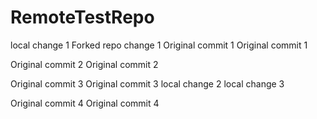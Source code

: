 # RemoteTestRepo

local change 1
Forked repo change 1
Original commit 1
Original commit 1

Original commit 2
Original commit 2

Original commit 3
Original commit 3
local change 2
local change 3

Original commit 4
Original commit 4
